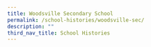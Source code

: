 ```yaml
---
title: Woodsville Secondary School
permalink: /school-histories/woodsville-sec/
description: ""
third_nav_title: School Histories
---
```



